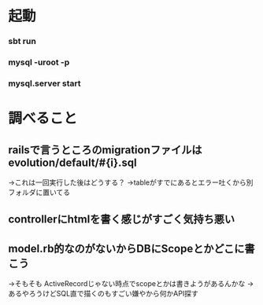 # 起動
### sbt run
### mysql -uroot -p
### mysql.server start


# 調べること
## railsで言うところのmigrationファイルはevolution/default/#{i}.sql
→これは一回実行した後はどうする？
→tableがすでにあるとエラー吐くから別フォルダに置いてる

## controllerにhtmlを書く感じがすごく気持ち悪い
## model.rb的なのがないからDBにScopeとかどこに書こう
→そもそも ActiveRecordじゃない時点でscopeとかは書きようがあるんかな
→あるやろうけどSQL直で描くのもすごい嫌やから何かAPI探す
